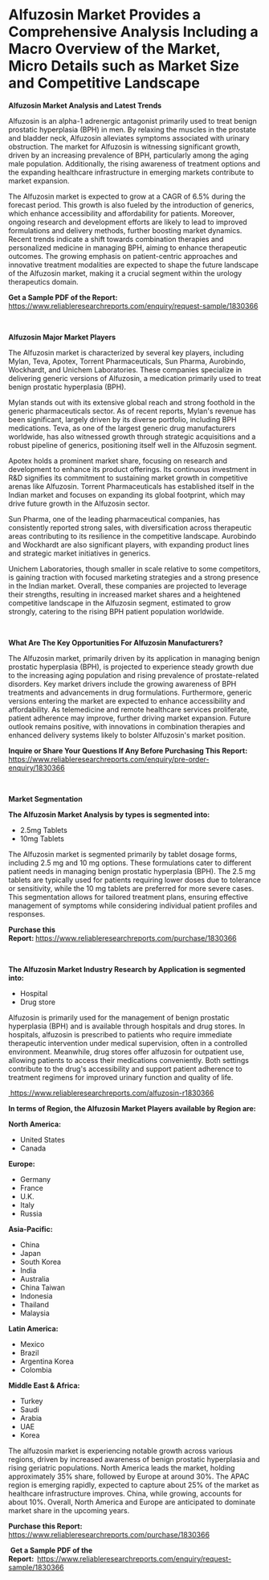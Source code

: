 <p><h1>Alfuzosin Market Provides a Comprehensive Analysis Including a Macro Overview of the Market, Micro Details such as Market Size and Competitive Landscape</h1></p><p><strong>Alfuzosin Market Analysis and Latest Trends</strong></p>
<p><p>Alfuzosin is an alpha-1 adrenergic antagonist primarily used to treat benign prostatic hyperplasia (BPH) in men. By relaxing the muscles in the prostate and bladder neck, Alfuzosin alleviates symptoms associated with urinary obstruction. The market for Alfuzosin is witnessing significant growth, driven by an increasing prevalence of BPH, particularly among the aging male population. Additionally, the rising awareness of treatment options and the expanding healthcare infrastructure in emerging markets contribute to market expansion.</p><p>The Alfuzosin market is expected to grow at a CAGR of 6.5% during the forecast period. This growth is also fueled by the introduction of generics, which enhance accessibility and affordability for patients. Moreover, ongoing research and development efforts are likely to lead to improved formulations and delivery methods, further boosting market dynamics. Recent trends indicate a shift towards combination therapies and personalized medicine in managing BPH, aiming to enhance therapeutic outcomes. The growing emphasis on patient-centric approaches and innovative treatment modalities are expected to shape the future landscape of the Alfuzosin market, making it a crucial segment within the urology therapeutics domain.</p></p>
<p><strong>Get a Sample PDF of the Report:&nbsp;</strong> <a href="https://www.reliableresearchreports.com/enquiry/request-sample/1830366?utm_campaign=3092&utm_medium=2&utm_source=Github&utm_content=ia&utm_term=19042025&utm_id=alfuzosin">https://www.reliableresearchreports.com/enquiry/request-sample/1830366</a></p>
<p>&nbsp;</p>
<p><strong>Alfuzosin Major Market Players</strong></p>
<p><p>The Alfuzosin market is characterized by several key players, including Mylan, Teva, Apotex, Torrent Pharmaceuticals, Sun Pharma, Aurobindo, Wockhardt, and Unichem Laboratories. These companies specialize in delivering generic versions of Alfuzosin, a medication primarily used to treat benign prostatic hyperplasia (BPH).</p><p>Mylan stands out with its extensive global reach and strong foothold in the generic pharmaceuticals sector. As of recent reports, Mylan's revenue has been significant, largely driven by its diverse portfolio, including BPH medications. Teva, as one of the largest generic drug manufacturers worldwide, has also witnessed growth through strategic acquisitions and a robust pipeline of generics, positioning itself well in the Alfuzosin segment.</p><p>Apotex holds a prominent market share, focusing on research and development to enhance its product offerings. Its continuous investment in R&D signifies its commitment to sustaining market growth in competitive arenas like Alfuzosin. Torrent Pharmaceuticals has established itself in the Indian market and focuses on expanding its global footprint, which may drive future growth in the Alfuzosin sector.</p><p>Sun Pharma, one of the leading pharmaceutical companies, has consistently reported strong sales, with diversification across therapeutic areas contributing to its resilience in the competitive landscape. Aurobindo and Wockhardt are also significant players, with expanding product lines and strategic market initiatives in generics.</p><p>Unichem Laboratories, though smaller in scale relative to some competitors, is gaining traction with focused marketing strategies and a strong presence in the Indian market. Overall, these companies are projected to leverage their strengths, resulting in increased market shares and a heightened competitive landscape in the Alfuzosin segment, estimated to grow strongly, catering to the rising BPH patient population worldwide.</p></p>
<p>&nbsp;</p>
<p><strong>What Are The Key Opportunities For Alfuzosin Manufacturers?</strong></p>
<p><p>The Alfuzosin market, primarily driven by its application in managing benign prostatic hyperplasia (BPH), is projected to experience steady growth due to the increasing aging population and rising prevalence of prostate-related disorders. Key market drivers include the growing awareness of BPH treatments and advancements in drug formulations. Furthermore, generic versions entering the market are expected to enhance accessibility and affordability. As telemedicine and remote healthcare services proliferate, patient adherence may improve, further driving market expansion. Future outlook remains positive, with innovations in combination therapies and enhanced delivery systems likely to bolster Alfuzosin's market position.</p></p>
<p><strong>Inquire or Share Your Questions If Any Before Purchasing This Report:</strong> <a href="https://www.reliableresearchreports.com/enquiry/pre-order-enquiry/1830366?utm_campaign=3092&utm_medium=2&utm_source=Github&utm_content=ia&utm_term=19042025&utm_id=alfuzosin">https://www.reliableresearchreports.com/enquiry/pre-order-enquiry/1830366</a></p>
<p>&nbsp;</p>
<p><strong>Market Segmentation</strong></p>
<p><strong>The Alfuzosin Market Analysis by types is segmented into:</strong></p>
<p><ul><li>2.5mg Tablets</li><li>10mg Tablets</li></ul></p>
<p><p>The Alfuzosin market is segmented primarily by tablet dosage forms, including 2.5 mg and 10 mg options. These formulations cater to different patient needs in managing benign prostatic hyperplasia (BPH). The 2.5 mg tablets are typically used for patients requiring lower doses due to tolerance or sensitivity, while the 10 mg tablets are preferred for more severe cases. This segmentation allows for tailored treatment plans, ensuring effective management of symptoms while considering individual patient profiles and responses.</p></p>
<p><strong>Purchase this Report:&nbsp;</strong><a href="https://www.reliableresearchreports.com/purchase/1830366?utm_campaign=3092&utm_medium=2&utm_source=Github&utm_content=ia&utm_term=19042025&utm_id=alfuzosin">https://www.reliableresearchreports.com/purchase/1830366</a></p>
<p>&nbsp;</p>
<p><strong>The Alfuzosin Market Industry Research by Application is segmented into:</strong></p>
<p><ul><li>Hospital</li><li>Drug store</li></ul></p>
<p><p>Alfuzosin is primarily used for the management of benign prostatic hyperplasia (BPH) and is available through hospitals and drug stores. In hospitals, alfuzosin is prescribed to patients who require immediate therapeutic intervention under medical supervision, often in a controlled environment. Meanwhile, drug stores offer alfuzosin for outpatient use, allowing patients to access their medications conveniently. Both settings contribute to the drug's accessibility and support patient adherence to treatment regimens for improved urinary function and quality of life.</p></p>
<p><a href="https://www.reliableresearchreports.com/alfuzosin-r1830366?utm_campaign=3092&utm_medium=2&utm_source=Github&utm_content=ia&utm_term=19042025&utm_id=alfuzosin">&nbsp;https://www.reliableresearchreports.com/alfuzosin-r1830366</a></p>
<p><strong>In terms of Region, the Alfuzosin Market Players available by Region are:</strong></p>
<p>
    <p> <strong> North America: </strong>
        <ul>
            <li>United States</li>
            <li>Canada</li>
        </ul>
        </p> 
    <p> <strong> Europe: </strong>
        <ul>
            <li>Germany</li>
            <li>France</li>
            <li>U.K.</li>
            <li>Italy</li>
            <li>Russia</li>
        </ul>
        </p> 
    <p> <strong> Asia-Pacific: </strong>
        <ul>
            <li>China</li>
            <li>Japan</li>
            <li>South Korea</li>
            <li>India</li>
            <li>Australia</li>
            <li>China Taiwan</li>
            <li>Indonesia</li>
            <li>Thailand</li>
            <li>Malaysia</li>
        </ul>
        </p> 
    <p> <strong> Latin America: </strong>
        <ul>
            <li>Mexico</li>
            <li>Brazil</li>
            <li>Argentina Korea</li>
            <li>Colombia</li>
        </ul>
        </p> 
    <p> <strong> Middle East & Africa: </strong>
        <ul>
            <li>Turkey</li>
            <li>Saudi</li>
            <li>Arabia</li>
            <li>UAE</li>
            <li>Korea</li>
        </ul>
    </p>
    </p>
<p><p>The alfuzosin market is experiencing notable growth across various regions, driven by increased awareness of benign prostatic hyperplasia and rising geriatric populations. North America leads the market, holding approximately 35% share, followed by Europe at around 30%. The APAC region is emerging rapidly, expected to capture about 25% of the market as healthcare infrastructure improves. China, while growing, accounts for about 10%. Overall, North America and Europe are anticipated to dominate market share in the upcoming years.</p></p>
<p><strong>Purchase this Report: </strong><a href="https://www.reliableresearchreports.com/purchase/1830366?utm_campaign=3092&utm_medium=2&utm_source=Github&utm_content=ia&utm_term=19042025&utm_id=alfuzosin">https://www.reliableresearchreports.com/purchase/1830366</a></p>
<p>&nbsp;<strong>Get a Sample PDF of the Report:&nbsp;&nbsp;</strong><a href="https://www.reliableresearchreports.com/enquiry/request-sample/1830366?utm_campaign=3092&utm_medium=2&utm_source=Github&utm_content=ia&utm_term=19042025&utm_id=alfuzosin">https://www.reliableresearchreports.com/enquiry/request-sample/1830366</a></p>
<p><strong></strong></p>
<p><p></p><p></p><p></p></p>